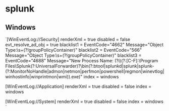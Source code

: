# splunk

## Windows
`[WinEventLog://Security]
    renderXml = true
    disabled = false
    evt_resolve_ad_obj = true
    blacklist1 = EventCode="4662" Message="Object Type:\s+(?!groupPolicyContainer)"
    blacklist2 = EventCode="566" Message="Object Type:\s+(?!groupPolicyContainer)"
    blacklist3 = EventCode="4688" Message="New Process Name: (?i)(?:[C-F]:\Program Files\Splunk(?:UniversalForwarder)?\bin\(?:btool|splunkd|splunk|splunk-(?:MonitorNoHandle|admon|netmon|perfmon|powershell|regmon|winevtlog|winhostinfo|winprintmon|wmi)).exe)"
    index = windows 

[WinEventLog://Application]
    renderXml = true
    disabled = false
    index = windows 

[WinEventLog://System]
    renderXml = true
    disabled = false
    index = windows `
